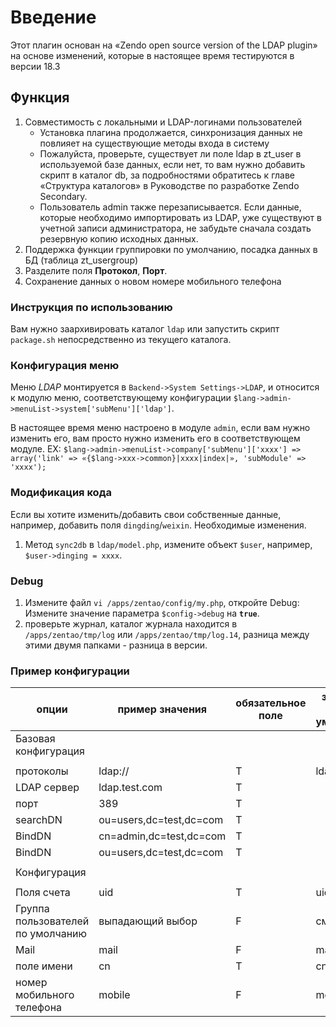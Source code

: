 # Введение 

Этот плагин основан на «Zendo open source version of the LDAP plugin» на основе изменений, которые в настоящее время тестируются в версии 18.3

## Функция
1. Совместимость с локальными и LDAP-логинами пользователей
    * Установка плагина продолжается, синхронизация данных не повлияет на существующие методы входа в систему
    * Пожалуйста, проверьте, существует ли поле ldap в zt_user в используемой базе данных, если нет, то вам нужно добавить скрипт в каталог db, за подробностями обратитесь к главе «Структура каталогов» в Руководстве по разработке Zendo Secondary.
    * Пользователь admin также перезаписывается. Если данные, которые необходимо импортировать из LDAP, уже существуют в учетной записи администратора, не забудьте сначала создать резервную копию исходных данных.
2. Поддержка функции группировки по умолчанию, посадка данных в БД (таблица zt_usergroup)
3. Разделите поля **Протокол**, **Порт**.
4. Сохранение данных о новом номере мобильного телефона

### Инструкция по использованию
Вам нужно заархивировать каталог `ldap` или запустить скрипт `package.sh` непосредственно из текущего каталога.
### Конфигурация меню
Меню *LDAP* монтируется в `Backend->System Settings->LDAP`, и относится к модулю меню, соответствующему конфигурации `$lang->admin->menuList->system['subMenu']['ldap']`.

В настоящее время меню настроено в модуле `admin`, если вам нужно изменить его, вам просто нужно изменить его в соответствующем модуле.
EX: `$lang->admin->menuList->company['subMenu']['xxxx'] => array('link' => «{$lang->xxx->common}|xxxx|index|», 'subModule' => 'xxxx');`

### Модификация кода
Если вы хотите изменить/добавить свои собственные данные, например, добавить поля `dingding`/`weixin`.
Необходимые изменения.
1. Метод `sync2db` в `ldap/model.php`, измените объект `$user`, например, `$user->dinging = xxxx`.

### Debug 
1. Измените файл `vi /apps/zentao/config/my.php`, откройте Debug:
Измените значение параметра `$config->debug` на **`true`**.
2. проверьте журнал, каталог журнала находится в `/apps/zentao/tmp/log` или `/apps/zentao/tmp/log.14`, разница между этими двумя папками - разница в версии.

### Пример конфигурации

| опции | пример значения | обязательное поле | значение по умолчанию |
|  ----  | ----  | --- | --- |
|Базовая конфигурация||||
|||||
| протоколы  | 	ldap:// | T | ldap:// |
| LDAP сервер  | 	ldap.test.com | T | |
| порт  | 	389 | T | |
| searchDN  | ou=users,dc=test,dc=com | T| |
| BindDN  | cn=admin,dc=test,dc=com | T | |
| BindDN  | ou=users,dc=test,dc=com | T | | 
|||||
|Конфигурация||||
|||||
| Поля счета  | 	uid | T | uid |
| Группа пользователей по умолчанию  | выпадающий выбор | F | смотрители |
| Mail  | 	mail | F | mail |
| поле имени  | 	cn | T |cn |
| номер мобильного телефона  | 	mobile | F | mobile|


